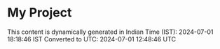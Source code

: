 # My Project

This content is dynamically generated in Indian Time (IST): 2024-07-01 18:18:46 IST
Converted to UTC: 2024-07-01 12:48:46 UTC
